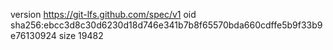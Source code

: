 version https://git-lfs.github.com/spec/v1
oid sha256:ebcc3d8c30d6230d18d746e341b7b8f65570bda660cdffe5b9f33b9e76130924
size 19482

